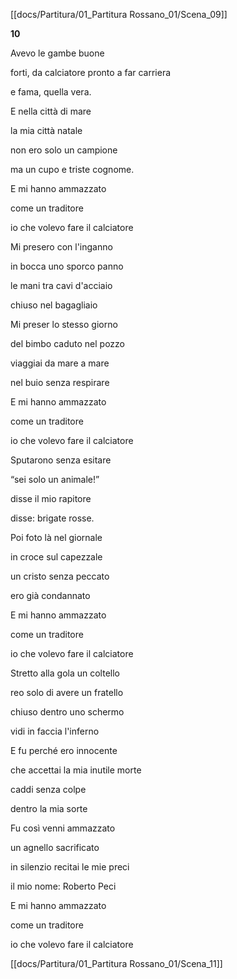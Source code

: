 [[docs/Partitura/01_Partitura Rossano_01/Scena_09]]

**10**

Avevo le gambe buone

forti, da calciatore
pronto a far carriera

e fama, quella vera.

E nella città di mare

la mia città natale

non ero solo un campione

ma un cupo e triste cognome.

E mi hanno ammazzato

come un traditore

io che volevo fare il calciatore

Mi presero con l'inganno

in bocca uno sporco panno

le mani tra cavi d'acciaio

chiuso nel bagagliaio

Mi preser lo stesso giorno

del bimbo caduto nel pozzo

viaggiai da mare a mare

nel buio senza respirare

E mi hanno ammazzato

come un traditore

io che volevo fare il calciatore

Sputarono senza esitare

“sei solo un animale!”

disse il mio rapitore

disse: brigate rosse.

Poi foto là nel giornale

in croce sul capezzale

un cristo senza peccato

ero già condannato

E mi hanno ammazzato

come un traditore

io che volevo fare il calciatore

Stretto alla gola un coltello

reo solo di avere un fratello

chiuso dentro uno schermo

vidi in faccia l'inferno

E fu perché ero innocente

che accettai la mia inutile morte

caddi senza colpe

dentro la mia sorte

Fu così venni ammazzato

un agnello sacrificato

in silenzio recitai le mie preci

il mio nome: Roberto Peci

E mi hanno ammazzato

come un traditore

io che volevo fare il calciatore

[[docs/Partitura/01_Partitura Rossano_01/Scena_11]]